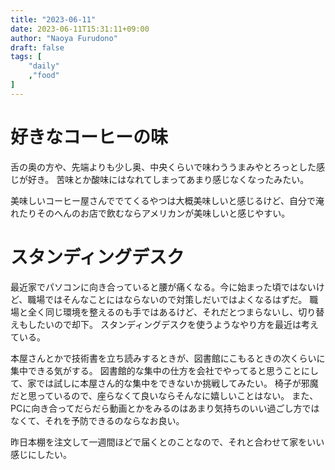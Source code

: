 ```yaml
---
title: "2023-06-11"
date: 2023-06-11T15:31:11+09:00
author: "Naoya Furudono"
draft: false
tags: [
    "daily"
    ,"food"
]
---
```


# 好きなコーヒーの味

舌の奥の方や、先端よりも少し奥、中央くらいで味わううまみやとろっとした感じが好き。
苦味とか酸味にはなれてしまってあまり感じなくなったみたい。

美味しいコーヒー屋さんででてくるやつは大概美味しいと感じるけど、自分で淹れたりそのへんのお店で飲むならアメリカンが美味しいと感じやすい。

# スタンディングデスク

最近家でパソコンに向き合っていると腰が痛くなる。今に始まった頃ではないけど、職場ではそんなことにはならないので対策しだいではよくなるはずだ。
職場と全く同じ環境を整えるのも手ではあるけど、それだとつまらないし、切り替えもしたいので却下。
スタンディングデスクを使うようなやり方を最近は考えている。

本屋さんとかで技術書を立ち読みするときが、図書館にこもるときの次くらいに集中できる気がする。
図書館的な集中の仕方を会社でやってると思うことにして、家では試しに本屋さん的な集中をできないか挑戦してみたい。
椅子が邪魔だと思っているので、座らなくて良いならそんなに嬉しいことはない。
また、PCに向き合ってだらだら動画とかをみるのはあまり気持ちのいい過ごし方ではなくて、それを予防できるのならなお良い。

昨日本棚を注文して一週間ほどで届くとのことなので、それと合わせて家をいい感じにしたい。

